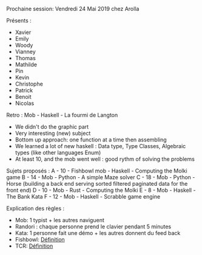 Prochaine session: Vendredi 24 Mai 2019 chez Arolla

Présents :
- Xavier
- Emily
- Woody
- Vianney
- Thomas
- Mathilde
- Pin
- Kevin
- Christophe
- Patrick
- Benoit
- Nicolas

Retro : Mob - Haskell - La fourmi de Langton
- We didn't do the graphic part 
- Very interesting (new) subject
- Bottom up approach: one function at a time then assembling
- We learned a lot of new haskell : Data type, Type Classes, Algebraic types (like other languages Enum) 
- At least 10, and the mob went well : good rythm of solving the problems 


Sujets proposés :
A - 10 - Fishbowl mob - Haskell - Computing the Molki game
B - 14 - Mob - Python - A simple Maze solver
C - 18 - Mob - Python - Horse (building a back end serving sorted filtered paginated data for the front end)
D - 10 - Mob - Rust - Computing the Molki
E - 8 - Mob - Haskell - The Bank Kata
F - 12 - Mob - Haskell - Scrabble game engine  
 
Explication des règles :
* Mob: 1 typist + les autres naviguent
* Randori : chaque personne prend le clavier pendant 5 minutes
* Kata: 1 personne fait une démo + les autres donnent du feed back
* Fishbowl: [Définition](https://en.wikipedia.org/wiki/Fishbowl_(conversation))
* TCR: [Définition](https://medium.com/@kentbeck_7670/test-commit-revert-870bbd756864)

  

